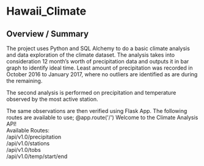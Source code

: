 # Hawaii_Climate

## Overview / Summary

The project uses Python and SQL Alchemy to do a basic climate analysis and data exploration of the climate dataset. The analysis takes into consideration 12 month’s worth of precipitation data and outputs it in bar graph to identify ideal time. Least amount of precipitation was recorded in October 2016 to January 2017, where no outliers are identified as are during the remaining. 

The second analysis is performed on precipitation and temperature observed by the most active station. 

The same observations are then verified using Flask App.
The following routes are available to use; 
@app.route('/')
Welcome to the Climate Analysis API!<br/>
Available Routes:<br/>
/api/v1.0/precipitation<br/>
/api/v1.0/stations<br/>
/api/v1.0/tobs <br/>
/api/v1.0/temp/start/end <br/>

